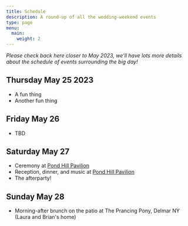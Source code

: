 ```yaml
---
title: Schedule
description: A round-up of all the wedding-weekend events
type: page
menu:
  main:
    weight: 2
---
```


*Please check back here closer to May 2023, we'll have lots more details about the schedule of events surrounding the big day!*

## Thursday May 25 2023

- A fun thing
- Another fun thing

## Friday May 26

- TBD

## Saturday May 27

- Ceremony at [Pond Hill Pavilion](https://pondhillpavilion.com)
- Reception, dinner, and music at [Pond Hill Pavilion](https://pondhillpavilion.com)
- The afterparty!

## Sunday May 28

- Morning-after brunch on the patio at The Prancing Pony, Delmar NY (Laura and Brian's home)
